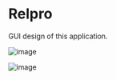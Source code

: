 # Relpro
GUI design of this application.

![image](https://github.com/DynamVraj/Relpro/assets/99869914/b0e3e208-6741-4108-bc16-9abf7fc92658)

![image](https://github.com/DynamVraj/Relpro/assets/99869914/bd087510-6d0f-4fc6-b7f7-0d5179683f12)
